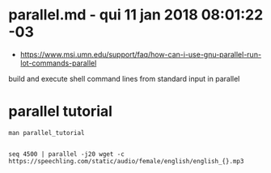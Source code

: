 # parallel.md - qui 11 jan 2018 08:01:22 -03
+ https://www.msi.umn.edu/support/faq/how-can-i-use-gnu-parallel-run-lot-commands-parallel

build and execute shell command lines from standard input in parallel

# parallel tutorial

    man parallel_tutorial


    seq 4500 | parallel -j20 wget -c https://speechling.com/static/audio/female/english/english_{}.mp3


